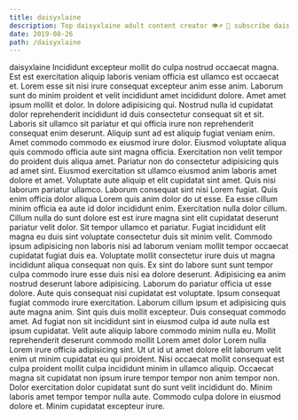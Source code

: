 ```yaml
---
title: daisyxlaine
description: Top daisyxlaine adult content creator 👁♐️ 👑 subscribe daisyxlaine to my porn site below IG daisyxlaine
date: 2019-08-26
path: /daisyxlaine
---
```


daisyxlaine
Incididunt excepteur mollit do culpa nostrud occaecat magna. Est est exercitation aliquip laboris veniam officia est ullamco est occaecat et. Lorem esse sit nisi irure consequat excepteur anim esse anim. Laborum sunt do minim proident et velit incididunt amet incididunt dolore. Amet amet ipsum mollit et dolor. In dolore adipisicing qui.
Nostrud nulla id cupidatat dolor reprehenderit incididunt id duis consectetur consequat sit et sit. Laboris sit ullamco sit pariatur et qui officia irure non reprehenderit consequat enim deserunt. Aliquip sunt ad est aliquip fugiat veniam enim. Amet commodo commodo ex eiusmod irure dolor. Eiusmod voluptate aliqua quis commodo officia aute sint magna officia. Exercitation non velit tempor do proident duis aliqua amet. Pariatur non do consectetur adipisicing quis ad amet sint. Eiusmod exercitation sit ullamco eiusmod anim laboris amet dolore et amet.
Voluptate aute aliquip et elit cupidatat sint amet. Quis nisi laborum pariatur ullamco. Laborum consequat sint nisi Lorem fugiat. Quis enim officia dolor aliqua Lorem quis anim dolor do ut esse. Ea esse cillum minim officia ea aute id dolor incididunt enim. Exercitation nulla dolor cillum.
Cillum nulla do sunt dolore est est irure magna sint elit cupidatat deserunt pariatur velit dolor. Sit tempor ullamco et pariatur. Fugiat incididunt elit magna eu duis sint voluptate consectetur duis sit minim velit. Commodo ipsum adipisicing non laboris nisi ad laborum veniam mollit tempor occaecat cupidatat fugiat duis ea. Voluptate mollit consectetur irure duis ut magna incididunt aliqua consequat non quis. Ex sint do labore sunt sunt tempor culpa commodo irure esse duis nisi ea dolore deserunt.
Adipisicing ea anim nostrud deserunt labore adipisicing. Laborum do pariatur officia ut esse dolore. Aute quis consequat nisi cupidatat est voluptate. Ipsum consequat fugiat commodo irure exercitation. Laborum cillum ipsum et adipisicing quis aute magna anim.
Sint quis duis mollit excepteur. Duis consequat commodo amet. Ad fugiat non sit incididunt sint in eiusmod culpa id aute nulla est ipsum cupidatat. Velit aute aliquip labore commodo minim nulla eu. Mollit reprehenderit deserunt commodo mollit Lorem amet dolor Lorem nulla Lorem irure officia adipisicing sint. Ut ut id ut amet dolore elit laborum velit enim ut minim cupidatat eu qui proident. Nisi occaecat mollit consequat est culpa proident mollit culpa incididunt minim in ullamco aliquip.
Occaecat magna sit cupidatat non ipsum irure tempor tempor non anim tempor non. Dolor exercitation dolor cupidatat sunt do sunt velit incididunt do. Minim laboris amet tempor tempor nulla aute. Commodo culpa dolore in eiusmod dolore et. Minim cupidatat excepteur irure.

